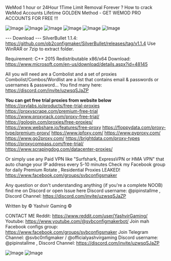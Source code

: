 WeMod 1 hour or 24Hour 1Time Limit Removal Forever ?
How to crack WeMod Accounts Lifetime GOLDEN Method -  GET WEMOD PRO ACCOUNTS FOR FREE !!!

![Image](https://github.com/user-attachments/assets/2a32e348-b84b-4e31-ac73-9300c61a4d7b)
![Image](https://github.com/user-attachments/assets/889afe8e-a92b-44d2-9f64-b4c1aaa84669)
![Image](https://github.com/user-attachments/assets/4620b196-8b12-4985-b468-dfa0c35df6a9)
![Image](https://github.com/user-attachments/assets/d14eacf6-e80f-4ba7-9223-067de288b0d8)
![Image](https://github.com/user-attachments/assets/d676744e-6a18-4bcc-b8f4-cd8e5958b5ae)
![Image](https://github.com/user-attachments/assets/74ba27db-16a6-4203-a4b9-dbc8131c7eeb)

--- Download ---
SilverBullet 1.1.4: https://github.com/ob2configmaker/SilverBullet/releases/tag/v1.1.4
Use WinRAR or 7zip to extract folder.

Requirement: C++ 2015 Redistributable x86/x64
Download: https://www.microsoft.com/en-us/download/details.aspx?id=48145

All you will need are a Combolist and a set of proxies 
Combolist/Combos/Wordlist are a list that contains email & passwords or usernames & password...
You find many here: https://discord.com/invite/uzwsqSJaZP

<b>You can get free trial proxies from website below</b>
https://oxylabs.io/products/free-trial-proxies
https://proxyscrape.com/premium-free-trial
https://www.proxyrack.com/proxy-free-trial/
https://gologin.com/proxies/free-proxies/
https://www.webshare.io/features/free-proxy
https://floppydata.com/proxy-type/premium-proxy/
https://www.ipfoxy.com/
https://www.pyproxy.com/
https://www.go2proxy.com/
https://brightdata.com/proxy-types
https://proxycompass.com/free-trial/
https://www.scrapingdog.com/datacenter-proxies/

Or simply use any Paid VPN like "Surfshark, ExpressVPN or HMA VPN" that auto change your IP address every 5-10 minutes
Check my Facebook group for daily Premium Rotate , Residential Proxies LEAKED!
https://www.facebook.com/groups/svbconfigsmaker

Any question or don't understanding anything (if you're a complete NOOB) find me on Discord or open Issue here 
Discord username: @pipinstallme , Discord Channel: https://discord.com/invite/uzwsqSJaZP

Written by © Yashvir Gaming ©

CONTACT ME 
Reddit: https://www.reddit.com/user/YashvirGaming/
Youtube: https://www.youtube.com/@svbconfigmakerbot/
Join mah Facebook configs group: https://www.facebook.com/groups/svbconfigsmaker
Join Telegram Channel: @svbc0nfigmaker  / @officialyashvirgaming
Discord username: @pipinstallme , Discord Channel: https://discord.com/invite/uzwsqSJaZP

![Image](https://github.com/user-attachments/assets/a724074b-991b-478e-afd8-cc684654ce48)
![Image](https://github.com/user-attachments/assets/8ae1fb0a-d1fa-4e34-8345-0658066d3288)
